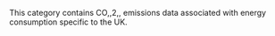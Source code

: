 This category contains CO,,2,, emissions data associated with energy
consumption specific to the UK.
